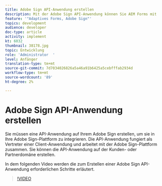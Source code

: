 ```yaml
---
title: Adobe Sign API-Anwendung erstellen
description: Mit der Adobe Sign API-Anwendung können Sie AEM Forms mit Adobe Sign integrieren
feature: '"Adaptives Forms, Adobe Sign"'
topics: development
audience: developer
doc-type: article
activity: implement
kt: 6032
thumbnail: 38178.jpg
topic: Entwicklung
role: 'Administrator  '
level: Anfänger
translation-type: tm+mt
source-git-commit: 7d7034026826a5a46a91b6425a5cebfffab2934d
workflow-type: tm+mt
source-wordcount: '89'
ht-degree: 2%

---
```


# Adobe Sign API-Anwendung erstellen

Sie müssen eine API-Anwendung auf Ihrem Adobe Sign erstellen, um sie in Ihre Adobe Sign-Plattform zu integrieren. Die API-Anwendung fungiert als Vertreter einer Client-Anwendung und arbeitet mit der Adobe Sign-Plattform zusammen. Sie können die API-Anwendung auf der Kunden- oder Partnerdomäne erstellen.

In dem folgenden Video werden die zum Erstellen einer Adobe Sign API-Anwendung erforderlichen Schritte erläutert.

>[!VIDEO](https://video.tv.adobe.com/v/38178/?quality=9&learn=on)
